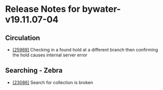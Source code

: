 
# Release Notes for bywater-v19.11.07-04

## Circulation

- [[25969]](http://bugs.koha-community.org/bugzilla3/show_bug.cgi?id=25969) Checking in a found hold at a different branch then confirming the hold causes internal server error

## Searching - Zebra

- [[23086]](http://bugs.koha-community.org/bugzilla3/show_bug.cgi?id=23086) Search for collection is broken


